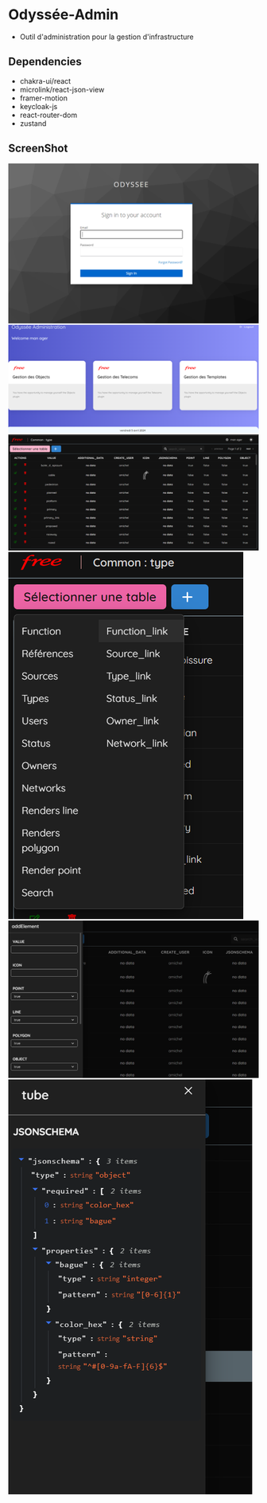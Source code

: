 # Odyssée-Admin
 - Outil d'administration pour la gestion d'infrastructure


## Dependencies
- chakra-ui/react
- microlink/react-json-view
- framer-motion
- keycloak-js
- react-router-dom
- zustand

## ScreenShot
<img src="ody1.PNG" />
<img src="ody2.PNG" />
<img src="ody3.PNG" />
<img src="ody4.PNG" />
<img src="ody5.PNG" />
<img src="ody6.PNG" />
